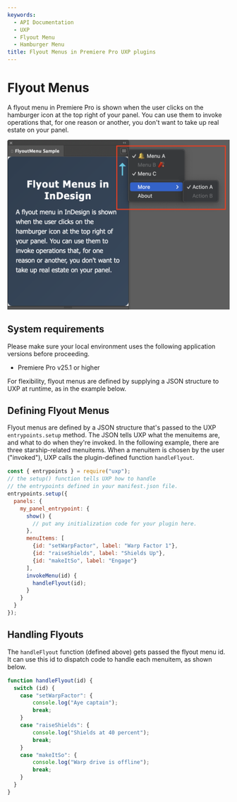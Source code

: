 ```yaml
---
keywords:
  - API Documentation
  - UXP
  - Flyout Menu
  - Hamburger Menu
title: Flyout Menus in Premiere Pro UXP plugins
---
```


# Flyout Menus

A flyout menu in Premiere Pro is shown when the user clicks on the hamburger icon at the top right of your panel. You can use them to invoke operations that, for one reason or another, you don't want to take up real estate on your panel.

![Flyout Menu](./flyoutmenu.png)


<!-- Difference in behavior between scripts and plugins and prerequisites -->
<!-- InlineAlert variant="info" slots="header, text1, text2"/>

Plugins and Scripts

**In plugins**, Supported.

**In scripts**, Not Supported.
-->

## System requirements

Please make sure your local environment uses the following application versions before proceeding.
- Premiere Pro v25.1 or higher


For flexibility, flyout menus are defined by supplying a JSON structure to UXP at runtime, as in the example below.

## Defining Flyout Menus

Flyout menus are defined by a JSON structure that's passed to the UXP `entrypoints.setup` method. The JSON tells UXP what the menuitems are, and what to do when they're invoked. In the following example, there are three starship-related menuitems. When a menuitem is chosen by the user ("invoked"), UXP calls the plugin-defined function `handleFlyout`.

```js
const { entrypoints } = require("uxp");
// the setup() function tells UXP how to handle
// the entrypoints defined in your manifest.json file.
entrypoints.setup({
  panels: {
    my_panel_entrypoint: {
      show() {
        // put any initialization code for your plugin here.
      },
      menuItems: [
        {id: "setWarpFactor", label: "Warp Factor 1"},
        {id: "raiseShields", label: "Shields Up"},
        {id: "makeItSo", label: "Engage"}
      ],
      invokeMenu(id) {
        handleFlyout(id);
      }
    }
  }
});
```

## Handling Flyouts

The `handleFlyout` function (defined above) gets passed the flyout menu id. It can use this id to dispatch code to handle each menuitem, as shown below.

```js
function handleFlyout(id) {
  switch (id) {
    case "setWarpFactor": {
        console.log("Aye captain");
        break;
    }
    case "raiseShields": {
        console.log("Shields at 40 percent");
        break;
    }
    case "makeItSo": {
        console.log("Warp drive is offline");
        break;
    }
  }
}
```